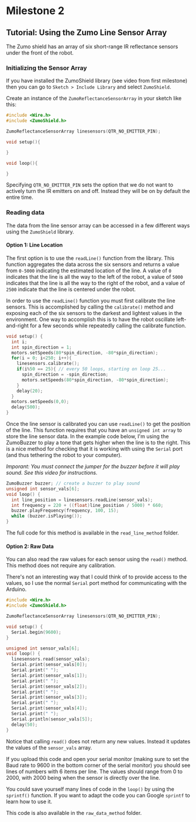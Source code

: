 # Milestone 2

## Tutorial: Using the Zumo Line Sensor Array

The Zumo shield has an array of six short-range IR reflectance sensors under the front of the robot. 

### Initializing the Sensor Array

If you have installed the ZumoShield library (see video from first milestone) then you can go to `Sketch > Include Library`
and select `ZumoShield`.

Create an instance of the `ZumoReflectanceSensorArray` in your sketch like this:

```c++
#include <Wire.h>
#include <ZumoShield.h>

ZumoReflectanceSensorArray linesensors(QTR_NO_EMITTER_PIN);

void setup(){

}

void loop(){

}
```

Specifying `QTR_NO_EMITTER_PIN` sets the option that we do not want to actively turn the IR emitters on and off.
Instead they will be on by default the entire time.

### Reading data 

The data from the line sensor array can be accessed in a few different ways using the `ZumoShield` library.

#### Option 1: Line Location

The first option is to use the `readLine()` function from the library. This function aggregates the data across
the six sensors and returns a value from `0-5000` indicating the estimated location of the line. A value of `0`
indicates that the line is all the way to the left of the robot, a value of `5000` indicates that the line is 
all the way to the right of the robot, and a value of `2500` indicate that the line is centered under the robot.

In order to use the `readLine()` function you must first calibrate the line sensors. This is accomplished by
calling the `calibrate()` method and exposing each of the six sensors to the darkest and lightest values in
the environment. One way to accomplish this is to have the robot oscillate left-and-right for a few seconds
while repeatedly calling the calibrate function. 

```c++
void setup() {
  int i;
  int spin_direction = 1;
  motors.setSpeeds(80*spin_direction, -80*spin_direction);
  for(i = 0; i<250; i++){
    linesensors.calibrate();
    if(i%50 == 25){ // every 50 loops, starting on loop 25...
      spin_direction = -spin_direction;
      motors.setSpeeds(80*spin_direction, -80*spin_direction);
    }
    delay(20);
  }
  motors.setSpeeds(0,0);
  delay(500);
}
```
Once the line sensor is calibrated you can use `readLine()` to get the position of the line. This function
requires that you have an `unsigned int array` to store the line sensor data. In the example code below, I'm
using the ZumoBuzzer to play a tone that gets higher when the line is to the right. This is a nice method
for checking that it is working with using the `Serial` port (and thus tethering the robot to your computer).

*Imporant: You must connect the jumper for the buzzer before it will play sound. See this video for instructions.*

```c++
ZumoBuzzer buzzer; // create a buzzer to play sound
unsigned int sensor_vals[6];
void loop() {
  int line_position = linesensors.readLine(sensor_vals);
  int frequency = 220 + ((float)line_position / 5000) * 660;
  buzzer.playFrequency(frequency, 100, 15);
  while (buzzer.isPlaying());
}
```

The full code for this method is available in the `read_line_method` folder.

#### Option 2: Raw Data

You can also read the raw values for each sensor using the `read()` method. This method does not require any
calibration.

There's not an interesting way that I could think of to provide access to the values, so I use the normal
`Serial` port method for communicating with the Arduino.

```c++
#include <Wire.h>
#include <ZumoShield.h>

ZumoReflectanceSensorArray linesensors(QTR_NO_EMITTER_PIN);

void setup() {
  Serial.begin(9600);
}

unsigned int sensor_vals[6];
void loop() {
  linesensors.read(sensor_vals);
  Serial.print(sensor_vals[0]);
  Serial.print(" ");
  Serial.print(sensor_vals[1]);
  Serial.print(" ");
  Serial.print(sensor_vals[2]);
  Serial.print(" ");
  Serial.print(sensor_vals[3]);
  Serial.print(" ");
  Serial.print(sensor_vals[4]);
  Serial.print(" ");
  Serial.println(sensor_vals[5]);
  delay(50);
}
```

Notice that calling `read()` does not return any new values. Instead it updates the values of the `sensor_vals`
array. 

If you upload this code and open your serial monitor (making sure to set the Baud rate to 9600 in the bottom
corner of the serial monitor) you should see lines of numbers with 6 items per line. The values should range 
from 0 to 2000, with 2000 being when the sensor is directly over the line.

You could save yourself many lines of code in the `loop()` by using the `sprintf()` function. If you want
to adapt the code you can Google `sprintf` to learn how to use it.

This code is also available in the `raw_data_method` folder.






